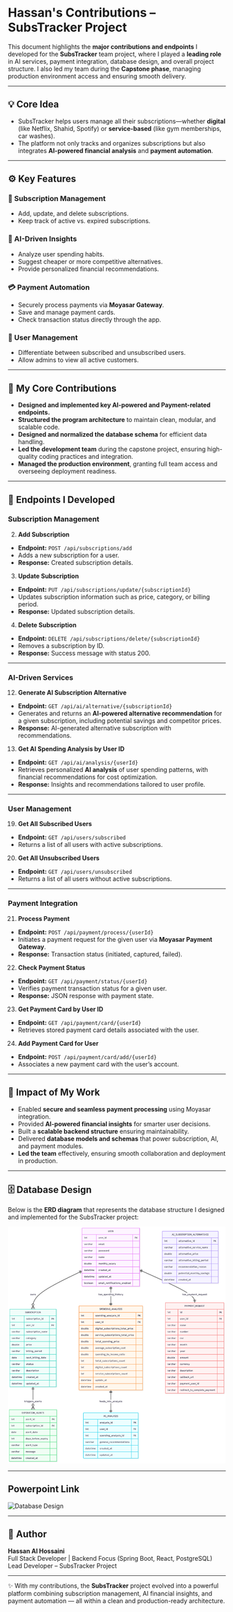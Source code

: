 # Hassan's Contributions – SubsTracker Project

This document highlights the **major contributions and endpoints** I developed for the **SubsTracker** team project, where I played a **leading role** in AI services, payment integration, database design, and overall project structure. I also led my team during the **Capstone phase**, managing production environment access and ensuring smooth delivery.

---

## 💡 Core Idea 
- SubsTracker helps users manage all their subscriptions—whether **digital** (like Netflix, Shahid, Spotify) or **service-based** (like gym memberships, car washes).  
- The platform not only tracks and organizes subscriptions but also integrates **AI-powered financial analysis** and **payment automation**.  

---

## ⚙️ Key Features

### 🔐 Subscription Management
- Add, update, and delete subscriptions.  
- Keep track of active vs. expired subscriptions.  

### 🤖 AI-Driven Insights
- Analyze user spending habits.  
- Suggest cheaper or more competitive alternatives.  
- Provide personalized financial recommendations.  

### 💳 Payment Automation
- Securely process payments via **Moyasar Gateway**.  
- Save and manage payment cards.  
- Check transaction status directly through the app.  

### 👥 User Management
- Differentiate between subscribed and unsubscribed users.  
- Allow admins to view all active customers.  

---

## 🚀 My Core Contributions
- **Designed and implemented key AI-powered and Payment-related endpoints.**
- **Structured the program architecture** to maintain clean, modular, and scalable code.
- **Designed and normalized the database schema** for efficient data handling.
- **Led the development team** during the capstone project, ensuring high-quality coding practices and integration.
- **Managed the production environment**, granting full team access and overseeing deployment readiness.

---

## 📌 Endpoints I Developed

### Subscription Management
2. **Add Subscription**
- **Endpoint:** `POST /api/subscriptions/add`
- Adds a new subscription for a user.
- **Response:** Created subscription details.

3. **Update Subscription**
- **Endpoint:** `PUT /api/subscriptions/update/{subscriptionId}`
- Updates subscription information such as price, category, or billing period.
- **Response:** Updated subscription details.

4. **Delete Subscription**
- **Endpoint:** `DELETE /api/subscriptions/delete/{subscriptionId}`
- Removes a subscription by ID.
- **Response:** Success message with status 200.

---

### AI-Driven Services
12. **Generate AI Subscription Alternative**
- **Endpoint:** `GET /api/ai/alternative/{subscriptionId}`
- Generates and returns an **AI-powered alternative recommendation** for a given subscription, including potential savings and competitor prices.
- **Response:** AI-generated alternative subscription with recommendations.

13. **Get AI Spending Analysis by User ID**
- **Endpoint:** `GET /api/ai/analysis/{userId}`
- Retrieves personalized **AI analysis** of user spending patterns, with financial recommendations for cost optimization.
- **Response:** Insights and recommendations tailored to user profile.

---

### User Management
19. **Get All Subscribed Users**
- **Endpoint:** `GET /api/users/subscribed`
- Returns a list of all users with active subscriptions.

20. **Get All Unsubscribed Users**
- **Endpoint:** `GET /api/users/unsubscribed`
- Returns a list of all users without active subscriptions.

---

### Payment Integration
21. **Process Payment**
- **Endpoint:** `POST /api/payment/process/{userId}`
- Initiates a payment request for the given user via **Moyasar Payment Gateway**.
- **Response:** Transaction status (initiated, captured, failed).

22. **Check Payment Status**
- **Endpoint:** `GET /api/payment/status/{userId}`
- Verifies payment transaction status for a given user.
- **Response:** JSON response with payment state.

23. **Get Payment Card by User ID**
- **Endpoint:** `GET /api/payment/card/{userId}`
- Retrieves stored payment card details associated with the user.

24. **Add Payment Card for User**
- **Endpoint:** `POST /api/payment/card/add/{userId}`
- Associates a new payment card with the user’s account.

---

## 🎯 Impact of My Work
- Enabled **secure and seamless payment processing** using Moyasar integration.
- Provided **AI-powered financial insights** for smarter user decisions.
- Built a **scalable backend structure** ensuring maintainability.
- Delivered **database models and schemas** that power subscription, AI, and payment modules.
- **Led the team** effectively, ensuring smooth collaboration and deployment in production.

---

## 🗄️ Database Design

Below is the **ERD diagram** that represents the database structure I designed and implemented for the SubsTracker project:

![Database Design](Untitled%20diagram%20_%20Mermaid%20Chart-2025-08-23-010749.png)

---

## Powerpoint Link

![Database Design]([Untitled%20diagram%20_%20Mermaid%20Chart-2025-08-23-010749.png](https://github.com/HassanAL-Hussaini/SubsTracker/blob/master/CapstoneThree(SubsTracker).pptx))

---

## 👤 Author
**Hassan Al Hossaini**  
Full Stack Developer | Backend Focus (Spring Boot, React, PostgreSQL)  
Lead Developer – SubsTracker Project

---

✨ With my contributions, the **SubsTracker** project evolved into a powerful platform combining subscription management, AI financial insights, and payment automation — all within a clean and production-ready architecture.
